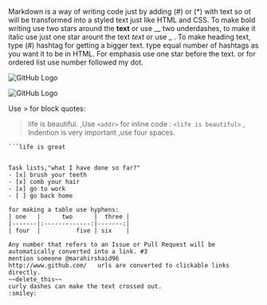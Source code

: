  Markdown is a way of writing code just by adding (#) or (*) with text so ot will be transformed into a styled text just like HTML and CSS.
To make bold writing use two stars around the **text** or use __ two underdashes, to make it italic use just one star arount the text *text* or use _ .
 To make heading text, type (#) hashtag for getting a bigger text. type equal number of hashtags as you want it to be in HTML.
 For emphasis use one star before the text.   or for ordered list use number followed my dot.

 ![GitHub Logo](https://images.unsplash.com/photo-1464982326199-86f32f81b211?ixlib=rb-1.2.1&auto=format&fit=crop&w=500&q=60)
 
  ![GitHub Logo](https://www.google.com/)

Use > for block quotes:
> life is beautiful.
,Use `<addr>` for inline code :
`<life is beautiful>` 
  ,  Indention is very important ,use four spaces.
``` use this sympol for highlighting.
```life is great


Task lists,"what I have done so far?"
- [x] brush your teeth
- [x] comb your hair
- [x] go to work
- [ ] go back home

for making a table use hyphens:
| one   |      two      |  three |
|-------|:-------------:|-------:|
| four  |          five | six    |
  
Any number that refers to an Issue or Pull Request will be automatically converted into a link. #3
mention someone @marahirshaid96
http://www.github.com/   urls are converted to clickable links directly.
~~delete_this~~
curly dashes can make the text crossed out.
:smiley:



